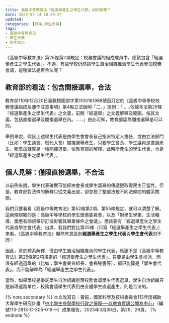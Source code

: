 ```yaml
---
title: 高級中等教育法「經選舉產生之學生代表」如何解釋？
date: 2025-07-14 10:59:27
updated:
categories: [評論,學生參與]
tags:
- 高級中等教育法
- 學生代表
- 學生自治
---
```


《高級中等教育法》第25條第2項規定：校務會議的組成成員中，應該包含「經選舉產生之學生代表」。不過，有些學校仍然請學生自治組織推派學生代表參加校務會議，這種做法是否合法呢？

## 教育部的看法：包含間接選舉，合法

教育部110年12月20日臺教授國部字第1100161988號函訂定的《高級中等學校校務會議組成及運作注意事項》第4點立法說明「二、」提到：「……依據本法第25條『經選舉產生之學生代表』之文義，前開『經選舉』之文義解釋及範圍，按其文義，包括直接選舉及間接選舉在內。……」由此可知，教育部認為間接選舉是可以的。

舉例來說，假設上述學生代表是由學生會會長自己指派特定人擔任，或由立法部門（比如：學生議會、班代大會）間接選舉產生，只要學生會長、學生議員是直選產生，那麼這就算是一種間接選舉。依教育部的解釋，此時所產生的學生代表，也是「經選舉產生之學生代表」。

## 個人見解：僅限直接選舉，不合法

以前例來說，學生代表確實可能經由會長或學生議員的傳遞鏈取得民主正當性。但是，教育部對法條的解釋只從文義出發，卻忽視了整部法規不同法條間的體系關聯。

我們只要看看《高級中等教育法》第52條第2項、第55條規定，就可以清楚了解。這兩條規範的是：高級中等學校的學生獎懲委員會，以及「對學生學業、生活輔導、獎懲有關規章研訂或影響其畢業條件之會議」，應該要有「經選舉產生之學生代表或學生會代表」出席。若我們對比第25條（只寫「經選舉產生之學生代表」）來看，《高級中等教育法》顯然有意區別**經選舉產生之學生代表**與**學生會代表**的不同！

因此，基於體系解釋，僅由學生自治組織推派的學生代表，應該不是《高級中等教育法》第25條第2項規定的「經選舉產生之學生代表」。只要是由學生會推派，而沒有經過選舉的（比如：學生會美宣組長、會長秘書等），都只能算是「學生會代表」，而不能解釋為「經選舉產生之學生代表」。

當然，如果學校是委託學生自治組織辦理校務會議學生代表選舉，學生自治組織只是辦理選務單位，校務會議學生代表仍由全體學生直選產生，則是合法的。

{% note secondary %}
本文改寫自：黃振，國家科學及技術委員會113年度補助大專學生研究計畫「[中小學生參與學校行政之保障──以教育資訊公開為中心](https://wsts.nstc.gov.tw/STSWeb/Award/AwardMultiQuery.aspx?year=113&code=QS05&organ=A,FA13,FA13E010)」（編號113-2813-C-305-019-H）成果報告，2025年3月30日，第25、26頁。
{% endnote %}